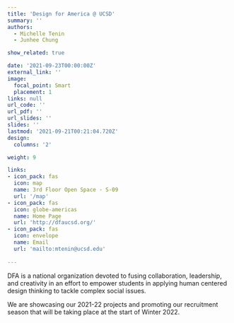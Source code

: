 ```yaml
---
title: 'Design for America @ UCSD'
summary: ''
authors: 
  - Michelle Tenin
  - Junhee Chung

show_related: true

date: '2021-09-23T00:00:00Z'
external_link: ''
image:
  focal_point: Smart
  placement: 1
links: null
url_code: ''
url_pdf: ''
url_slides: ''
slides: ''
lastmod: '2021-09-21T00:21:04.720Z'
design:
  columns: '2'

weight: 9

links:
- icon_pack: fas
  icon: map
  name: 3rd Floor Open Space - S-09
  url: '/map'
- icon_pack: fas
  icon: globe-americas
  name: Home Page
  url: 'http://dfaucsd.org/'
- icon_pack: fas
  icon: envelope
  name: Email
  url: 'mailto:mtenin@ucsd.edu'
  
---
```

DFA is a national organization devoted to fusing collaboration, leadership, and creativity in an effort to empower students in applying human centered design thinking to tackle complex social issues.

We are showcasing our 2021-22 projects and promoting our recruitment season that will be taking place at the start of Winter 2022.